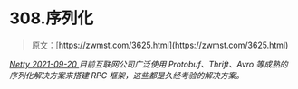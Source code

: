 <!--yml
category: 未分类
date: 0001-01-01 00:00:00
--->

# 308.序列化

> 原文：[https://zwmst.com/3625.html](https://zwmst.com/3625.html)

   [ *Netty* ](https://zwmst.com/netty)*[ <time datetime="2021-09-21T04:31:38+08:00"> 2021-09-20 </time> ](https://zwmst.com/3625.html)  目前互联网公司广泛使用 Protobuf、Thrift、Avro 等成熟的序列化解决方案来搭建 RPC 框架，这些都是久经考验的解决方案。*